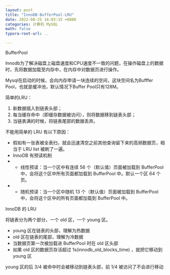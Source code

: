 ```yaml
---
layout: post
title: "InnoDB-BufferPool-LRU"
date: 2022-08-25 16:03:15 +0800
categories: 计算机 MySQL
math: false
typora-root-url: ..

---
```

BufferPool

Innodb为了解决磁盘上磁盘速度和CPU速度不一致的问题，在操作磁盘上的数据时，先将数据加载至内存中，在内存中对数据页进行操作。

Mysql在启动的时候，会向内存申请一块连续的空间，这块空间名为Bufffer Pool，也就是缓冲池，默认情况下Buffer Pool只有128M。

简单的LRU：
1. 新数据插入到链表头部；
2. 每当缓存命中（即缓存数据被访问），则将数据移到链表头部；
3. 当链表满的时候，将链表尾部的数据丢弃。

不能用简单的 LRU 有以下原因：
- 假如有一张表被全表扫，就会迅速清空之前其他查询留下来的高频数据页，相当于 LRU list 被刷了一遍。
- InnoDB 有预读机制
- - 线性预读：当一个区中有连续 56 个（默认值）页面被加载到 BufferPool 中，会将这个区中所有页面都加载到 BufferPool 中。默认一个区 64 个页。
- - 随机预读：当一个区中随机 13 个（默认值）页面被加载到 BufferPool 中，会将这个区中的所有页面都加载到 BufferPool 中。

InnoDB 的 LRU

将链表分为两个部分，一个 old 区，一个 young 区。
- young 区在链表的头部，理解为热数据
- old 区在链表的尾部，理解为冷数据
- 当数据页第一次被加载进 BufferPool 时在 old 区头部
- 如果 old 区的数据页存活超过 1s(innodb_old_blocks_time) ，就把它移动到 young 区

young 区的后 3/4 被命中时会被移动到链表头部，前 1/4 被访问了不会进行移动

